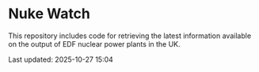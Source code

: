 # Nuke Watch

This repository includes code for retrieving the latest information available on the output of EDF nuclear power plants in the UK.

Last updated: 2025-10-27 15:04